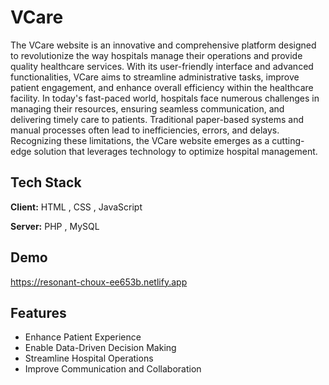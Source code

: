 
# VCare

The VCare website is an innovative and comprehensive platform designed to revolutionize the way hospitals manage their operations and provide quality healthcare services. With its user-friendly interface and advanced functionalities, VCare aims to streamline administrative tasks, improve patient engagement, and enhance overall efficiency within the healthcare facility. In today's fast-paced world, hospitals face numerous challenges in managing their resources, ensuring seamless communication, and delivering timely care to patients. Traditional paper-based systems and manual processes often lead to inefficiencies, errors, and delays. Recognizing these limitations, the VCare website emerges as a cutting- edge solution that leverages technology to optimize hospital management.


## Tech Stack

**Client:** HTML , CSS , JavaScript

**Server:** PHP , MySQL

## Demo

https://resonant-choux-ee653b.netlify.app


## Features

- Enhance Patient Experience
- Enable Data-Driven Decision Making
- Streamline Hospital Operations
- Improve Communication and Collaboration

